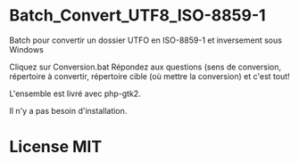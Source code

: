 Batch_Convert_UTF8_ISO-8859-1
=============================

Batch pour convertir un dossier UTFO en ISO-8859-1 et inversement sous Windows

Cliquez sur Conversion.bat
Répondez aux questions (sens de conversion, répertoire à convertir, répertoire cible (où mettre la conversion)
et c'est tout!

L'ensemble est livré avec php-gtk2.

Il n'y a pas besoin d'installation.


License MIT
===========
